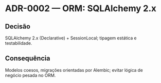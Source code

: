 # ADR-0002 — ORM: SQLAlchemy 2.x
## Decisão
SQLAlchemy 2.x (Declarative) + SessionLocal; tipagem estática e testabilidade.

## Consequência
Modelos coesos, migrações orientadas por Alembic; evitar lógica de negócio pesada no ORM.
